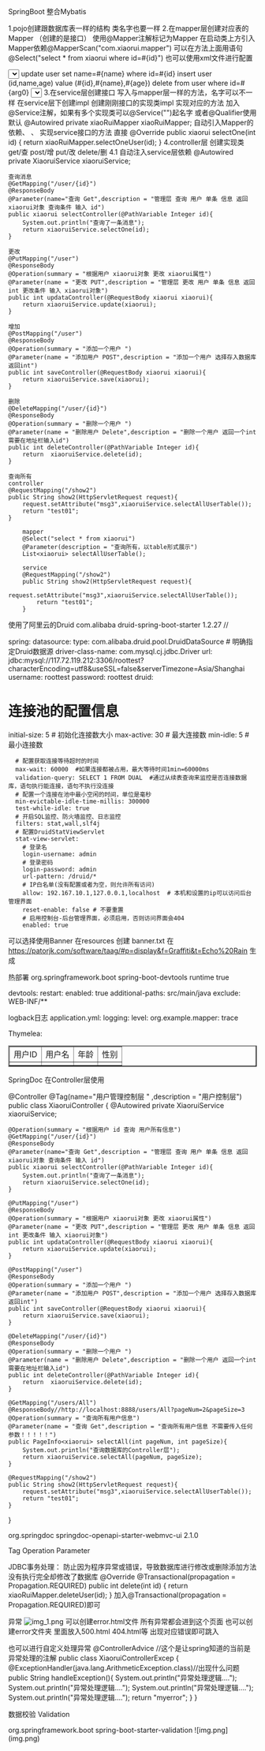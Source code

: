 SpringBoot
整合Mybatis

1.pojo创建跟数据库表一样的结构 类名字也要一样
2.在mapper层创建对应表的Mapper （创建的是接口）
    使用@Mapper注解标记为Mapper
    在启动类上方引入Mapper依赖@MapperScan("com.xiaorui.mapper")
    可以在方法上面用语句@Select("select * from xiaorui where id=#{id}")
    也可以使用xml文件进行配置
<?xml version="1.0" encoding="UTF-8" ?>
<!DOCTYPE mapper
        PUBLIC "-//mybatis.org//DTD Mapper 3.0//EN"
        "http://mybatis.org/dtd/mybatis-3-mapper.dtd">
<mapper namespace="com.xiaorui.mapper.UserMapper">
    <select id="selectUser" parameterType="int" resultType="com.xiaorui.pojo.User">
        select * from user where id = #{arg0}
    </select>
    <update id="updateUser" parameterType="User">
        update user set name=#{name} where id=#{id}
    </update>
    <insert id="saveUser" parameterType="User">
        insert user (id,name,age) value (#{id},#{name},#{age})
    </insert>
    <delete id="deleteUser" parameterType="int">
        delete from user where id=#{arg0}
    </delete>
    <select id="selectAllUser">
        select * from user
    </select>
</mapper>
3.在service层创建接口
    写入与mapper层一样的方法，名字可以不一样
    在service层下创建impl
    创建刚刚接口的实现类impl
    实现对应的方法
    加入@Service注解，如果有多个实现类可以@Service("")起名字 或者@Qualifier使用默认
    @Autowired
    private xiaoRuiMapper xiaoRuiMapper;
    自动引入Mapper的依赖、
、   实现service接口的方法
    直接
    @Override
    public xiaorui selectOne(int id) {
        return xiaoRuiMapper.selectOneUser(id);
    }
4.controller层
    创建实现类
    get/查
    post/增
    put/改
    delete/删
    4.1 自动注入service层依赖
    @Autowired
    private XiaoruiService xiaoruiService;
    
    查询消息
    @GetMapping("/user/{id}")
    @ResponseBody
    @Parameter(name="查询 Get",description = "管理层 查询 用户 单条 信息 返回xiaorui对象 查询条件 输入 id")
    public xiaorui selectController(@PathVariable Integer id){
        System.out.println("查询了一条消息");
        return xiaoruiService.selectOne(id);
    }

    更改
    @PutMapping("/user")
    @ResponseBody
    @Operation(summary = "根据用户 xiaorui对象 更改 xiaorui属性")
    @Parameter(name = "更改 PUT",description = "管理层 更改 用户 单条 信息 返回 int 更改条件 输入 xiaorui对象")
    public int updataController(@RequestBody xiaorui xiaorui){
        return xiaoruiService.update(xiaorui);
    }

    增加
    @PostMapping("/user")
    @ResponseBody
    @Operation(summary = "添加一个用户 ")
    @Parameter(name = "添加用户 POST",description = "添加一个用户 选择存入数据库 返回int")
    public int saveController(@RequestBody xiaorui xiaorui){
        return xiaoruiService.save(xiaorui);
    }
    
    删除
    @DeleteMapping("/user/{id}")
    @ResponseBody
    @Operation(summary = "删除一个用户 ")
    @Parameter(name = "删除用户 Delete",description = "删除一个用户 返回一个int 需要在地址栏输入id")
    public int deleteController(@PathVariable Integer id){
        return  xiaoruiService.delete(id);
    }

    查询所有
    controller
    @RequestMapping("/show2")
    public String show2(HttpServletRequest request){
        request.setAttribute("msg3",xiaoruiService.selectAllUserTable());
        return "test01";
    }
    
        mapper
        @Select("select * from xiaorui")
        @Parameter(description = "查询所有，以table形式展示")
        List<xiaorui> selectAllUserTable();

        service
        @RequestMapping("/show2")
        public String show2(HttpServletRequest request){
            request.setAttribute("msg3",xiaoruiService.selectAllUserTable());
            return "test01";
        }


使用了阿里云的Druid
<dependency>
<groupId>com.alibaba</groupId>
<artifactId>druid-spring-boot-starter</artifactId>
<version>1.2.27</version>
//<!--<version>1.2.11</version>-->
</dependency>

spring:
datasource:
type: com.alibaba.druid.pool.DruidDataSource  # 明确指定Druid数据源
driver-class-name: com.mysql.cj.jdbc.Driver
url: jdbc:mysql://117.72.119.212:3306/roottest?characterEncoding=utf8&useSSL=false&serverTimezone=Asia/Shanghai
username: roottest
password: roottest
druid:
# 连接池的配置信息
initial-size: 5  # 初始化连接数大小
max-active: 30  # 最大连接数
min-idle: 5   # 最小连接数

      # 配置获取连接等待超时的时间
      max-wait: 60000  #如果连接都被占用，最大等待时间1min=60000ms
      validation-query: SELECT 1 FROM DUAL  #通过从续表查询来监控是否连接数据库，语句执行能连接，语句不执行没连接
      # 配置一个连接在池中最小空闲的时间，单位是毫秒
      min-evictable-idle-time-millis: 300000
      test-while-idle: true
      # 开启SQL监控、防火墙监控、日志监控
      filters: stat,wall,slf4j
      # 配置DruidStatViewServlet
      stat-view-servlet:
        # 登录名
        login-username: admin
        # 登录密码
        login-password: admin
        url-pattern: /druid/*
        # IP白名单(没有配置或者为空，则允许所有访问)
        allow: 192.167.10.1,127.0.0.1,localhost  # 本机和设置的ip可以访问后台管理界面
        reset-enable: false # 不要重置
        # 启用控制台-后台管理界面，必须启用，否则访问界面会404
        enabled: true

可以选择使用Banner
在resources 创建 banner.txt 在
https://patorjk.com/software/taag/#p=display&f=Graffiti&t=Echo%20Rain 
生成

热部署
<dependency>
<groupId>org.springframework.boot</groupId>
<artifactId>spring-boot-devtools</artifactId>
<scope>runtime</scope>
<optional>true</optional>
</dependency>

devtools:
restart:
enabled: true
additional-paths: src/main/java
exclude: WEB-INF/**

logback日志
application.yml:
logging:
level:
org.example.mapper: trace

Thymelea:
<!DOCTYPE html>
<html lang="en" xmlns:th="http://www.thymeleaf.org">
<head>
    <meta charset="UTF-8">
    <title>Title</title>
</head>
<body>
    <!--<span th:text="${name}"></span>-->
        <table th:each="user:${msg3}" width="500" border="2">
            <tr>
                <td>用户ID</td>
                <td>用户名</td>
                <td>年龄</td>
                <td>性别</td>
            </tr>
            <tr>
                <td th:text="${user.id}"></td>
                <td th:text="${user.name}"></td>
                <td th:text="${user.age}"></td>
                <td th:text="${user.sex}"></td>
            </tr>
        </table>
</body>
</html>



SpringDoc
在Controller层使用

@Controller
@Tag(name="用户管理控制层 " ,description = "用户控制层")
public class XiaoruiController {
@Autowired
private XiaoruiService xiaoruiService;


    @Operation(summary = "根据用户 id 查询 用户所有信息")
    @GetMapping("/user/{id}")
    @ResponseBody
    @Parameter(name="查询 Get",description = "管理层 查询 用户 单条 信息 返回xiaorui对象 查询条件 输入 id")
    public xiaorui selectController(@PathVariable Integer id){
        System.out.println("查询了一条消息");
        return xiaoruiService.selectOne(id);
    }

    @PutMapping("/user")
    @ResponseBody
    @Operation(summary = "根据用户 xiaorui对象 更改 xiaorui属性")
    @Parameter(name = "更改 PUT",description = "管理层 更改 用户 单条 信息 返回 int 更改条件 输入 xiaorui对象")
    public int updataController(@RequestBody xiaorui xiaorui){
        return xiaoruiService.update(xiaorui);
    }

    @PostMapping("/user")
    @ResponseBody
    @Operation(summary = "添加一个用户 ")
    @Parameter(name = "添加用户 POST",description = "添加一个用户 选择存入数据库 返回int")
    public int saveController(@RequestBody xiaorui xiaorui){
        return xiaoruiService.save(xiaorui);
    }

    @DeleteMapping("/user/{id}")
    @ResponseBody
    @Operation(summary = "删除一个用户 ")
    @Parameter(name = "删除用户 Delete",description = "删除一个用户 返回一个int 需要在地址栏输入id")
    public int deleteController(@PathVariable Integer id){
        return  xiaoruiService.delete(id);
    }

    @GetMapping("/users/All")
    @ResponseBody//http://localhost:8888/users/All?pageNum=2&pageSize=3
    @Operation(summary = "查询所有用户信息")
    @Parameter(name = "查询 Get",description = "查询所有用户信息 不需要传入任何参数！！！！！")
    public PageInfo<xiaorui> selectAll(int pageNum, int pageSize){
        System.out.println("查询数据库的Controller层");
        return xiaoruiService.selectAll(pageNum, pageSize);
    }

    @RequestMapping("/show2")
    public String show2(HttpServletRequest request){
        request.setAttribute("msg3",xiaoruiService.selectAllUserTable());
        return "test01";
    }
}


<dependency>
			<groupId>org.springdoc</groupId>
			<artifactId>springdoc-openapi-starter-webmvc-ui</artifactId>
			<version>2.1.0</version>
</dependency>

Tag
Operation
Parameter


JDBC事务处理：
 防止因为程序异常或错误，导致数据库进行修改或删除添加方法没有执行完全却修改了数据库
@Override
@Transactional(propagation = Propagation.REQUIRED)
public int delete(int id) {
return xiaoRuiMapper.deleteUser(id);
}
加入@Transactional(propagation = Propagation.REQUIRED)即可


异常
![img_1.png](img_1.png)
可以创建error.html文件 所有异常都会进到这个页面
也可以创建error文件夹 里面放入500.html 404.html等 
出现对应错误即可跳入

也可以进行自定义处理异常
@ControllerAdvice  //这个是让spring知道的当前是异常处理的注解
public class XiaoruiControllerExcep {
@ExceptionHandler(java.lang.ArithmeticException.class)//出现什么问题
public String handleException(){
System.out.println("异常处理逻辑....");
System.out.println("异常处理逻辑....");
System.out.println("异常处理逻辑....");
System.out.println("异常处理逻辑....");
return "myerror";
}
}


数据校验 Validation

<dependency>
			<groupId>org.springframework.boot</groupId>
			<artifactId>spring-boot-starter-validation</artifactId>
</dependency>
![img.png](img.png)

